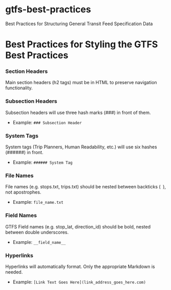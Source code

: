 # gtfs-best-practices

Best Practices for Structuring General Transit Feed Specification Data

# Best Practices for Styling the GTFS Best Practices

### Section Headers

Main section headers (h2 tags) must be in HTML to preserve navigation functionality.

### Subsection Headers

Subsection headers will use three hash marks (###) in front of them.

* Example: `### Subsection Header`

### System Tags

System tags (Trip Planners, Human Readability, etc.) will use six hashes (######) in front.

* Example: `###### System Tag`

### File Names

File names (e.g. stops.txt, trips.txt) should be nested between backticks (` `), not apostrophes.

* Example: ``file_name.txt``

### Field Names

GTFS Field names (e.g. stop_lat, direction_id) should be bold, nested between double underscores.

* Example: `__field_name__`

### Hyperlinks

Hyperlinks will automatically format. Only the appropriate Markdown is needed.

* Example: `[Link Text Goes Here](link_address_goes_here.com)`
